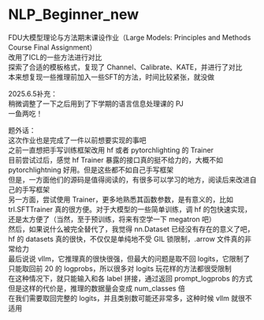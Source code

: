 # NLP_Beginner_new
FDU大模型理论与方法期末课设作业（Large Models: Principles and Methods  Course Final Assignment）  
改用了ICL的一些方法进行对比  
探索了合适的模板格式，复现了 Channel、Calibrate、KATE，并进行了对比  
本来想复现一些推理前加入一些SFT的方法，时间比较紧张，就没做  
  
  
2025.6.5补充：  
稍微调整了一下之后用到了下学期的语言信息处理课的 PJ  
一鱼两吃！  
  
  
题外话：  
这次作业也是完成了一件以前想要实现的事吧  
之前一直想把手写训练框架改用 hf 或者 pytorchlighting 的 Trainer  
目前尝试过后，感觉 hf Trainer 暴露的接口真的挺不给力的，大概不如 pytorchlightning 好用。但是这些都不如自己手写框架  
但是，一方面他们的源码是值得阅读的，有很多可以学习的地方，阅读后来改进自己的手写框架  
另一方面，尝试使用 Trainer，更多地熟悉其函数参数，是有意义的，比如 trl.SFTTrainer 真的很方便。对于大模型的一些简单训练，调 hf 的包快速实现，还是太方便了（当然，至于预训练，将来有空学一下 megatron 吧）  
然后，如果说什么被完全替代了，我觉得 nn.Dataset 已经没有存在的意义了吧，hf 的 datasets 真的很快，不仅仅是单纯地不受 GIL 锁限制，.arrow 文件真的非常给力  
最后说说 vllm，它推理真的很快很强，但最大的问题是取不回 logits，它限制了只能取回前 20 的 logprobs，所以很多对 logits 玩花样的方法都很受限制  
在这种情况下，就只能输入和各 label 拼接，通过返回 prompt_logprobs 的方式  
但是这样的代价是，推理的数据量会变成 num_classes 倍  
在我们需要取回完整的 logits，并且类别数可能还非常多，这种时候 vllm 就很不适用  
